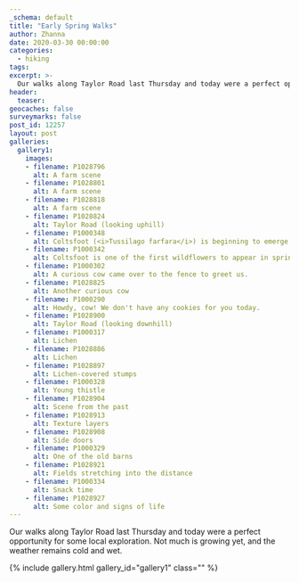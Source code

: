 ```yaml
---
_schema: default
title: "Early Spring Walks"
author: Zhanna
date: 2020-03-30 00:00:00
categories:
  - hiking
tags:
excerpt: >-
  Our walks along Taylor Road last Thursday and today were a perfect opportunity for some local exploration. Not much is growing yet, and the weather remains cold and wet.
header:
  teaser:
geocaches: false
surveymarks: false
post_id: 12257
layout: post
galleries:
  gallery1:
    images:
    - filename: P1028796
      alt: A farm scene
    - filename: P1028801
      alt: A farm scene
    - filename: P1028818
      alt: A farm scene         
    - filename: P1028824
      alt: Taylor Road (looking uphill)
    - filename: P1000348
      alt: Coltsfoot (<i>Tussilago farfara</i>) is beginning to emerge along the roadsides.
    - filename: P1000342
      alt: Coltsfoot is one of the first wildflowers to appear in spring.    
    - filename: P1000302
      alt: A curious cow came over to the fence to greet us.
    - filename: P1028825
      alt: Another curious cow
    - filename: P1000290
      alt: Howdy, cow! We don't have any cookies for you today.    
    - filename: P1028900
      alt: Taylor Road (looking downhill)
    - filename: P1000317
      alt: Lichen
    - filename: P1028886
      alt: Lichen   
    - filename: P1028897
      alt: Lichen-covered stumps
    - filename: P1000328
      alt: Young thistle
    - filename: P1028904
      alt: Scene from the past    
    - filename: P1028913
      alt: Texture layers
    - filename: P1028908
      alt: Side doors
    - filename: P1000329
      alt: One of the old barns
    - filename: P1028921
      alt: Fields stretching into the distance
    - filename: P1000334
      alt: Snack time
    - filename: P1028927
      alt: Some color and signs of life    
---
```


Our walks along Taylor Road last Thursday and today were a perfect opportunity for some local exploration. Not much is growing yet, and the weather remains cold and wet.

{% include gallery.html gallery_id="gallery1" class="" %}